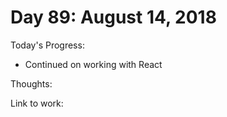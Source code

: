 # Day 89: August 14, 2018

Today's Progress: 
- Continued on working with React

Thoughts:

Link to work: 



